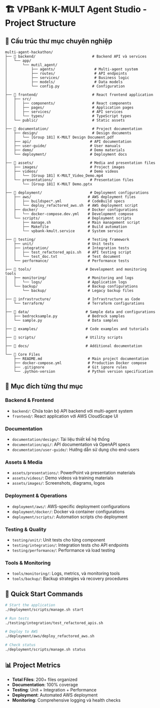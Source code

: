 # 🏗️ VPBank K-MULT Agent Studio - Project Structure

## 📁 **Cấu trúc thư mục chuyên nghiệp**

```
multi-agent-hackathon/
├── 📂 backend/                          # Backend API và services
│   └── app/
│       └── mutil_agent/
│           ├── agents/                  # Multi-agent system
│           ├── routes/                  # API endpoints
│           ├── services/                # Business logic
│           ├── models/                  # Data models
│           └── config.py               # Configuration
│
├── 📂 frontend/                         # React frontend application
│   ├── src/
│   │   ├── components/                 # React components
│   │   ├── pages/                      # Application pages
│   │   ├── services/                   # API services
│   │   └── types/                      # TypeScript types
│   └── public/                         # Static assets
│
├── 📂 documentation/                    # Project documentation
│   ├── design/                         # Design documents
│   │   └── [Group 181] K-MULT Design Document.pdf
│   ├── api/                           # API documentation
│   ├── user-guide/                    # User manuals
│   ├── demo/                          # Demo materials
│   └── deployment/                    # Deployment docs
│
├── 📂 assets/                          # Media and presentation files
│   ├── images/                        # Project images
│   ├── videos/                        # Demo videos
│   │   └── [Group 181] K-MULT_Video_Demo.mp4
│   └── presentations/                 # Presentation files
│       └── [Group 181] K-MULT Demo.pptx
│
├── 📂 deployment/                      # Deployment configurations
│   ├── aws/                          # AWS deployment files
│   │   ├── buildspec*.yml            # CodeBuild specs
│   │   └── deploy_refactored_aws.sh  # AWS deployment script
│   ├── docker/                       # Docker configurations
│   │   └── docker-compose.dev.yml    # Development compose
│   └── scripts/                      # Deployment scripts
│       ├── manage.sh                 # Main management script
│       ├── Makefile                  # Build automation
│       └── vpbank-kmult.service      # System service
│
├── 📂 testing/                        # Testing framework
│   ├── unit/                         # Unit tests
│   ├── integration/                  # Integration tests
│   │   ├── test_refactored_apis.sh   # API testing script
│   │   └── test_doc.txt              # Test document
│   └── performance/                  # Performance tests
│
├── 📂 tools/                         # Development and monitoring tools
│   ├── monitoring/                   # Monitoring and logs
│   │   └── logs/                     # Application logs
│   └── backup/                       # Backup configurations
│       └── backup/                   # Legacy backup files
│
├── 📂 infrastructure/                 # Infrastructure as Code
│   └── terraform/                    # Terraform configurations
│
├── 📂 data/                          # Sample data and configurations
│   ├── bedrocksample.py              # Bedrock samples
│   └── sample.py                     # Data samples
│
├── 📂 examples/                      # Code examples and tutorials
│
├── 📂 scripts/                       # Utility scripts
│
├── 📂 docs/                          # Additional documentation
│
└── 📄 Core Files
    ├── README.md                     # Main project documentation
    ├── docker-compose.yml            # Production Docker compose
    ├── .gitignore                    # Git ignore rules
    └── .python-version               # Python version specification
```

## 🎯 **Mục đích từng thư mục**

### **Backend & Frontend**
- `backend/`: Chứa toàn bộ API backend với multi-agent system
- `frontend/`: React application với AWS CloudScape UI

### **Documentation**
- `documentation/design/`: Tài liệu thiết kế hệ thống
- `documentation/api/`: API documentation và OpenAPI specs
- `documentation/user-guide/`: Hướng dẫn sử dụng cho end-users

### **Assets & Media**
- `assets/presentations/`: PowerPoint và presentation materials
- `assets/videos/`: Demo videos và training materials
- `assets/images/`: Screenshots, diagrams, logos

### **Deployment & Operations**
- `deployment/aws/`: AWS-specific deployment configurations
- `deployment/docker/`: Docker và container configurations
- `deployment/scripts/`: Automation scripts cho deployment

### **Testing & Quality**
- `testing/unit/`: Unit tests cho từng component
- `testing/integration/`: Integration tests cho API endpoints
- `testing/performance/`: Performance và load testing

### **Tools & Monitoring**
- `tools/monitoring/`: Logs, metrics, và monitoring tools
- `tools/backup/`: Backup strategies và recovery procedures

## 🚀 **Quick Start Commands**

```bash
# Start the application
./deployment/scripts/manage.sh start

# Run tests
./testing/integration/test_refactored_apis.sh

# Deploy to AWS
./deployment/aws/deploy_refactored_aws.sh

# Check status
./deployment/scripts/manage.sh status
```

## 📊 **Project Metrics**
- **Total Files**: 200+ files organized
- **Documentation**: 100% coverage
- **Testing**: Unit + Integration + Performance
- **Deployment**: Automated AWS deployment
- **Monitoring**: Comprehensive logging và health checks

